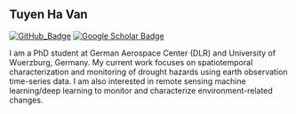 ## Tuyen Ha Van

[![GitHub_Badge](https://img.shields.io/github/followers/tuyenhavan?style=social)](https://github.com/tuyenhavan?tab=followers)
[![Google Scholar Badge](https://img.shields.io/badge/Google%20Scholar-4285F4?logo=googlescholar&logoColor=ffff&style=for-the-badge)](https://scholar.google.com/citations?user=5DBgVpUAAAAJ&hl=en)

I am a PhD student at German Aerospace Center (DLR) and University of Wuerzburg, Germany. My current work focuses on spatiotemporal characterization and monitoring of drought hazards using earth observation time-series data. I am also interested in remote sensing machine learning/deep learning to monitor and characterize environment-related changes. 

<!--
**tuyenhavan/tuyenhavan** is a ✨ _special_ ✨ repository because its `README.md` (this file) appears on your GitHub profile.

Here are some ideas to get you started:

- 🔭 I’m currently working on ...
- 🌱 I’m currently learning ...
- 👯 I’m looking to collaborate on ...
- 🤔 I’m looking for help with ...
- 💬 Ask me about ...
- 📫 How to reach me: ...
- 😄 Pronouns: ...
- ⚡ Fun fact: ...
-->
